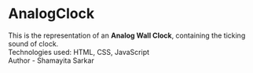 # AnalogClock
This is the representation of an <b>Analog Wall Clock</b>, containing the ticking sound of clock.<br>
Technologies used: HTML, CSS, JavaScript<br>
Author - Shamayita Sarkar
